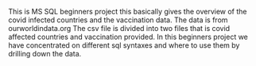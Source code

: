 This is MS SQL beginners project this basically gives the overview of the covid infected countries and the vaccination data. 
The data is from ourworldindata.org
The csv file is divided into two files that is covid affected countries and vaccination provided.
In this beginners project we have concentrated on different sql syntaxes and where to use them by drilling down the data.
